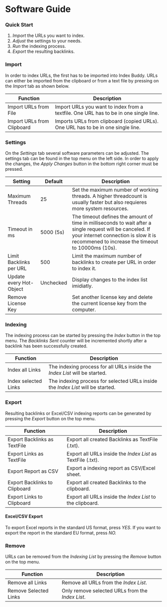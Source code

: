 # Software Guide

### Quick Start

1. _Import_ the URLs you want to index.
2. _Adjust_ the settings to your needs.
3. _Run_ the indexing process.
4. _Export_ the resulting backlinks.

### Import

In order to index URLs, the first has to be imported into Index Buddy. URLs can either be imported from the clipboard or from a text file by pressing on the _Import_ tab as shown below.

| Function                   | Description                                                                          |
| -------------------------- | ------------------------------------------------------------------------------------ |
| Import URLs from File      | Import URLs you want to index from a textfile. One URL has to be in one single line. |
| Import URLs from Clipboard | Imports URLs from clipboard (copied URLs). One URL has to be in one single line.     |

### Settings

On the _Settings_ tab several software parameters can be adjusted. The settings tab can be found in the top menu on the left side. In order to apply the changes, the _Apply Changes_ button in the bottom right corner must be pressed.

| Setting                 | Default   | Description                                                                                                                                                                                            |
| ----------------------- | --------- | ------------------------------------------------------------------------------------------------------------------------------------------------------------------------------------------------------ |
| Maximum Threads         | 25        | Set the maximum number of working threads. A higher threadcount is usually faster but also requieres more system resources.                                                                            |
| Timeout in ms           | 5000 (5s) | The timeout defines the amount of time in milliseconds to wait after a single request will be canceled. If your internet connection is slow it is recommened to increase the timeout to 10000ms (10s). |
| Limit Backlinks per URL | 500       | Limit the maximum number of backlinks to create per URL in order to index it.                                                                                                                          |
| Update every Hot-Object | Unchecked | Display changes to the index list imidiatly.                                                                                                                                                           |
| Remove License Key      |           | Set another license key and delete the current license key from the computer.                                                                                                                          |

### Indexing

The indexing process can be started by pressing the _Index_ button in the top menu. The _Backlinks Sent_ counter will be incremented shortly after a backlink has been successfully created.

| Function             | Description                                                                     |
| -------------------- | ------------------------------------------------------------------------------- |
| Index all Links      | The indexing process for all URLs inside the _Index List_ will be started.      |
| Index selected Links | The indexing process for selected URLs inside the _Index List_ will be started. |

### Export

Resulting backlinks or Excel/CSV indexing reports can be generated by pressing the _Export_ button on the top menu.

| Function                      | Description                                                 |
| ----------------------------- | ----------------------------------------------------------- |
| Export Backlinks as TextFile  | Export all created Backlinks as TextFile (.txt).            |
| Export Links as TextFile      | Export all URLs inside the _Index List_ as TextFile (.txt). |
| Export Report as CSV          | Export a indexing report as CSV/Excel sheet.                |
| Export Backlinks to Clipboard | Export all created Backlinks to the clipboard.              |
| Export Links to Clipboard     | Export all URLs inside the _Index List_ to the clipboard.   |

#### Excel/CSV Export

To export Excel reports in the standard US format, press _YES_. If you want to export the report in the standard EU format, press _NO._

### Remove

URLs can be removed from the _Indexing List_ by pressing the _Remove_ button on the top menu.

| Function              | Description                                      |
| --------------------- | ------------------------------------------------ |
| Remove all Links      | Remove all URLs from the _Index List_.           |
| Remove Selected Links | Only remove selected URLs from the _Index List_. |
